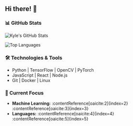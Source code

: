 ## Hi there! 👋

### 📊 GitHub Stats

![Kyle's GitHub Stats](https://github-readme-stats.vercel.app/api?username=kyleconciso&show_icons=true&theme=radical)

![Top Languages](https://github-readme-stats.vercel.app/api/top-langs/?username=kyleconciso&layout=compact&theme=radical)

### 🛠️ Technologies & Tools
- Python | TensorFlow | OpenCV | PyTorch
- JavaScript | React | Node.js
- Git | Docker | Linux

### 🌱 Current Focus
- **Machine Learning:** :contentReference[oaicite:2]{index=2}&#8203;:contentReference[oaicite:3]{index=3}
- **Languages:** :contentReference[oaicite:4]{index=4}&#8203;:contentReference[oaicite:5]{index=5}
